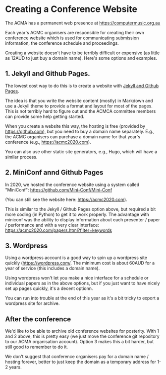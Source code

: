 # Creating a Conference Website

The ACMA has a permanent web presence at <https://computermusic.org.au>

Each year's ACMC organisers are responsible for creating their own conference website which is used for communicating submission information, the conference schedule and proceedings.

Creating a website doesn't have to be terribly difficult or expensive (as little as 12AUD to just buy a domain name). Here's some options and examples.

## 1. Jekyll and Github Pages.

The lowest cost way to do this is to create a website with [Jekyll and Github Pages](https://docs.github.com/en/pages/setting-up-a-github-pages-site-with-jekyll/creating-a-github-pages-site-with-jekyll). 

The idea is that you write the website content (mostly) in Markdown and use a Jekyll theme to provide a format and layout for most of the pages. This is not terribly hard to figure out and the ACMCA committee members can provide some help getting started.

When you create a website this way, the hosting is free (provided by <https://github.com>), but you need to buy a domain name separately. E.g., the ACMC organisers can purchase a domain name for that year's conference (e.g., <https://acmc2020.com>).

You can also use other static site generators, e.g., Hugo, which will have a similar process.

## 2. MiniConf annd Github Pages

In 2020, we hosted the conference website using a system called "MiniConf": <https://github.com/Mini-Conf/Mini-Conf>

(You can still see the website here: <https://acmc2020.com>).

This is similar to the Jekyll / Github Pages option above, but required a bit more coding (in Python) to get it to work properly. The advantage with miniconf was the ability to display information about each presenter / paper / performance and with a very clear interface: <https://acmc2020.com/papers.html?filter=keywords>

## 3. Wordpress

Using a wordpress account is a good way to spin up a wordpress site quickly (<https://wordpress.com/>. The minimum cost is about 60AUD for a year of service (this includes a domain name).

Using wordpress won't let you make a nice interface for a schedule or individual papers as in the above options, but if you just want to have nicely set up pages quickly, it's a decent optionn.

You can run into trouble at the end of this year as it's a bit tricky to export a wordpress site for archive.

## After the conference

We'd like to be able to archive old conference websites for posterity. With 1 and 2 above, this is pretty easy (we just move the conference git repository to our ACMA organisation account). Option 3 makes this a bit harder, but still good to remember to do it.

We don't suggest that conference organisers pay for a domain name / hosting forever, better to just keep the domain as a temporary address for 1-2 years.
